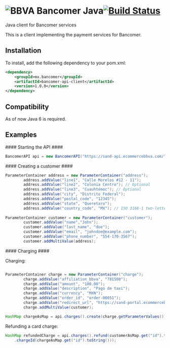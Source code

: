 ![BBVA Bancomer Java](http://www.openpay.mx/img/github/java.jpg)[![Build Status](https://travis-ci.org/open-pay/openpay-java.png?branch=master)](https://travis-ci.org/open-pay/openpay-java)
===============

Java client for Bancomer services

This is a client implementing the payment services for Bancomer.


Installation
----------------

To install, add the following dependency to your pom.xml:

```xml
<dependency>
	<groupId>mx.bancomer</groupId>
	<artifactId>bancomer-api-client</artifactId>
	<version>1.0.0</version>
</dependency>
```

Compatibility
----------------

As of now Java 6 is required.

Examples
----------------

#### Starting the API ####

```java
BancomerAPI api = new BancomerAPI("https://sand-api.ecommercebbva.com/", privateKey, merchantId);
```

#### Creating a customer ####

```java
ParameterContainer address = new ParameterContainer("address");
        address.addValue("line1", "Calle Morelos #12 - 11");
        address.addValue("line2", "Colonia Centro"); // Optional
        address.addValue("line3", "Cuauhtémoc"); // Optional
        address.addValue("city", "Distrito Federal");
        address.addValue("postal_code", "12345");
        address.addValue("state", "Queretaro");
        address.addValue("country_code", "MX"); // ISO 3166-1 two-letter code
		    
ParameterContainer customer = new ParameterContainer("customer");
        customer.addValue("name","John");
        customer.addValue("last_name", "doe");
        customer.addValue("email", "johndoe@example.com");
        customer.addValue("phone_number", "554-170-3567");
        customer.addMultiValue(address);
```

#### Charging ####

Charging:		

```java

ParameterContainer charge = new ParameterContainer("charge");
        charge.addValue("affiliation_bbva", "781500");
        charge.addValue("amount", "100.00");
        charge.addValue("description", "Pago de taxi");
        charge.addValue("currency", "MXN");
        charge.addValue("order_id", "order-00051");
        charge.addValue("redirect_url", "https://sand-portal.ecommercebbva.com/");
        charge.addMultiValue(customer);

HashMap chargeAsMap = api.charges().create(charge.getParameterValues());
```

Refunding a card charge:

```java
HashMap refundedCharge = api.charges().refund(customerAsMap.get("id").toString(), new RefundParams()
    .chargeId(chargeAsMap.get("id").toString()));
```
